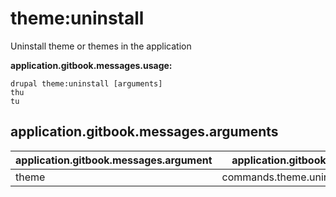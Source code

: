 # theme:uninstall
Uninstall theme or themes in the application

**application.gitbook.messages.usage:**
```
drupal theme:uninstall [arguments]
thu
tu
```

## application.gitbook.messages.arguments
application.gitbook.messages.argument | application.gitbook.messages.details
---------|-------------
theme | commands.theme.uninstall.options.module
